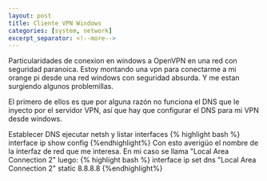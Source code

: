 ```yaml
---
layout: post
title: Cliente VPN Windows
categories: [system, network]
excerpt_separator: <!--more-->
---
```

Particularidades de conexion en windows a OpenVPN en una red con seguridad paranoica.
Estoy montando una vpn para conectarme a mi orange pi desde una red windows con seguridad absurda. Y me estan surgiendo
algunos problemillas. 

<!--more-->

El primero de ellos es que por alguna razón no funciona el DNS que le inyecto por el servidor VPN, así que
hay que configurar el DNS para mi VPN desde windows.

Establecer DNS 
ejecutar netsh y listar interfaces
{% highlight bash %}
interface ip show config
{%endhighlight%}
Con esto averigüo el nombre de la interfaz de red que me interesa. En mi caso se llama "Local Area Connection 2"
luego:
{% highlight bash %}
interface ip set dns "Local Area Connection 2" static 8.8.8.8
{%endhighlight%}

